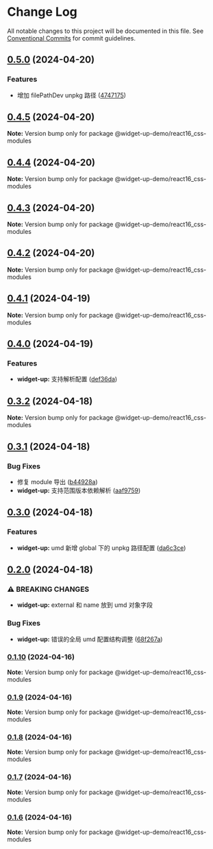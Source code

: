 # Change Log

All notable changes to this project will be documented in this file.
See [Conventional Commits](https://conventionalcommits.org) for commit guidelines.

## [0.5.0](https://github.com/tolerance-go/widget-up/compare/@widget-up-demo/react16_css-modules@0.4.5...@widget-up-demo/react16_css-modules@0.5.0) (2024-04-20)


### Features

* 增加 filePathDev unpkg 路径 ([4747175](https://github.com/tolerance-go/widget-up/commit/4747175eb33584b680140bfa2d2be6d59b71e6be))



## [0.4.5](https://github.com/tolerance-go/widget-up/compare/@widget-up-demo/react16_css-modules@0.4.4...@widget-up-demo/react16_css-modules@0.4.5) (2024-04-20)

**Note:** Version bump only for package @widget-up-demo/react16_css-modules





## [0.4.4](https://github.com/tolerance-go/widget-up/compare/@widget-up-demo/react16_css-modules@0.4.3...@widget-up-demo/react16_css-modules@0.4.4) (2024-04-20)

**Note:** Version bump only for package @widget-up-demo/react16_css-modules






## [0.4.3](https://github.com/tolerance-go/widget-up/compare/@widget-up-demo/react16_css-modules@0.4.2...@widget-up-demo/react16_css-modules@0.4.3) (2024-04-20)

**Note:** Version bump only for package @widget-up-demo/react16_css-modules





## [0.4.2](https://github.com/tolerance-go/widget-up/compare/@widget-up-demo/react16_css-modules@0.4.1...@widget-up-demo/react16_css-modules@0.4.2) (2024-04-20)

**Note:** Version bump only for package @widget-up-demo/react16_css-modules





## [0.4.1](https://github.com/tolerance-go/widget-up/compare/@widget-up-demo/react16_css-modules@0.4.0...@widget-up-demo/react16_css-modules@0.4.1) (2024-04-19)

**Note:** Version bump only for package @widget-up-demo/react16_css-modules





## [0.4.0](https://github.com/tolerance-go/widget-up/compare/@widget-up-demo/react16_css-modules@0.3.2...@widget-up-demo/react16_css-modules@0.4.0) (2024-04-19)


### Features

* **widget-up:** 支持解析配置 ([def36da](https://github.com/tolerance-go/widget-up/commit/def36da30542f368c20ee3bdba9dd96c004fe834))



## [0.3.2](https://github.com/tolerance-go/widget-up/compare/@widget-up-demo/react16_css-modules@0.3.1...@widget-up-demo/react16_css-modules@0.3.2) (2024-04-18)

**Note:** Version bump only for package @widget-up-demo/react16_css-modules





## [0.3.1](https://github.com/tolerance-go/widget-up/compare/@widget-up-demo/react16_css-modules@0.3.0...@widget-up-demo/react16_css-modules@0.3.1) (2024-04-18)


### Bug Fixes

* 修复 module 导出 ([b44928a](https://github.com/tolerance-go/widget-up/commit/b44928a28b3f625b82f837b27be692ce06e731ab))
* **widget-up:** 支持范围版本依赖解析 ([aaf9759](https://github.com/tolerance-go/widget-up/commit/aaf97596687307b0146b0ef696cd2be5b6e38b29))



## [0.3.0](https://github.com/tolerance-go/widget-up/compare/@widget-up-demo/react16_css-modules@0.2.0...@widget-up-demo/react16_css-modules@0.3.0) (2024-04-18)


### Features

* **widget-up:** umd 新增 global 下的 unpkg 路径配置 ([da6c3ce](https://github.com/tolerance-go/widget-up/commit/da6c3cec88798d30504f73a64cc18fa0cffc1f04))



## [0.2.0](https://github.com/tolerance-go/widget-up/compare/@widget-up-demo/react16_css-modules@0.1.10...@widget-up-demo/react16_css-modules@0.2.0) (2024-04-18)


### ⚠ BREAKING CHANGES

* **widget-up:** external 和 name 放到 umd 对象字段

### Bug Fixes

* **widget-up:** 错误的全局 umd 配置结构调整 ([68f267a](https://github.com/tolerance-go/widget-up/commit/68f267a7e6e820ad0b4814b37f6d05c880cfc6d7))



### [0.1.10](https://github.com/tolerance-go/widget-up/compare/@widget-up-demo/react16_css-modules@0.1.9...@widget-up-demo/react16_css-modules@0.1.10) (2024-04-16)

**Note:** Version bump only for package @widget-up-demo/react16_css-modules





### [0.1.9](https://github.com/tolerance-go/widget-up/compare/@widget-up-demo/react16_css-modules@0.1.8...@widget-up-demo/react16_css-modules@0.1.9) (2024-04-16)

**Note:** Version bump only for package @widget-up-demo/react16_css-modules





### [0.1.8](https://github.com/tolerance-go/widget-up/compare/@widget-up-demo/react16_css-modules@0.1.7...@widget-up-demo/react16_css-modules@0.1.8) (2024-04-16)

**Note:** Version bump only for package @widget-up-demo/react16_css-modules





### [0.1.7](https://github.com/tolerance-go/widget-up/compare/@widget-up-demo/react16_css-modules@0.1.6...@widget-up-demo/react16_css-modules@0.1.7) (2024-04-16)

**Note:** Version bump only for package @widget-up-demo/react16_css-modules





### [0.1.6](https://github.com/tolerance-go/widget-up/compare/@widget-up-demo/react16_css-modules@0.1.5...@widget-up-demo/react16_css-modules@0.1.6) (2024-04-16)

**Note:** Version bump only for package @widget-up-demo/react16_css-modules
